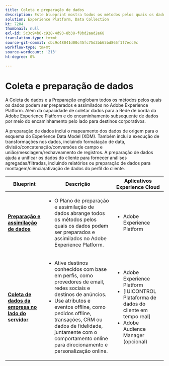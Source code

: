 ```yaml
---
title: Coleta e preparação de dados
description: Este blueprint mostra todos os métodos pelos quais os dados podem ser assimilados e preparados no Adobe Experience Platform.
solution: Experience Platform, Data Collection
kt: 7204
thumbnail: null
exl-id: 5c3c94b6-c928-4d93-8b38-f8bd2aad2e68
translation-type: tm+mt
source-git-commit: cbc9c48041d00c45fc75d3bb65bd865f1f7ecc9c
workflow-type: tm+mt
source-wordcount: '213'
ht-degree: 0%

---
```


# Coleta e preparação de dados

A Coleta de dados e a Preparação englobam todos os métodos pelos quais os dados podem ser preparados e assimilados no Adobe Experience Platform. Além da capacidade de coletar dados para a Rede de borda da Adobe Experience Platform e do encaminhamento subsequente de dados por meio do encaminhamento pelo lado para destinos corporativos.

A preparação de dados inclui o mapeamento dos dados de origem para o esquema do Experience Data Model (XDM). Também inclui a execução de transformações nos dados, incluindo formatação de data, divisão/concatenação/conversões de campo e união/mesclagem/rechaveamento de registros. A preparação de dados ajuda a unificar os dados do cliente para fornecer análises agregadas/filtradas, incluindo relatórios ou preparação de dados para montagem/ciência/ativação de dados do perfil do cliente.

| Blueprint | Descrição | Aplicativos Experience Cloud |
|---|---|---|
| **[Preparação e assimilação de dados](ingestion.md)** | <ul><li>O Plano de preparação e assimilação de dados abrange todos os métodos pelos quais os dados podem ser preparados e assimilados no Adobe Experience Platform.</ul></li> | <ul><li> Adobe Experience Platform </ul></li> |
| **[Coleta de dados da empresa no lado do servidor](server-side-collection.md)** | <ul><li>Ative destinos conhecidos com base em perfis, como provedores de email, redes sociais e destinos de anúncios. </li><li>Use atributos e eventos offline, como pedidos offline, transações, CRM ou dados de fidelidade, juntamente com o comportamento online para direcionamento e personalização online.</li></ul> | <ul><li>Adobe Experience Platform</li><li> [!UICONTROL Plataforma de dados do cliente em tempo real]</li><li>Adobe Audience Manager (opcional)</li></ul> |
